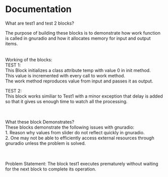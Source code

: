 # Documentation
What are test1 and test 2 blocks?<br>

   The purpose of building these blocks is to demonstrate how work function is called in gnuradio and how it allocates memory for input and output items.
<br><br><br>
Working of the blocks:<br>
   TEST 1:<br>
   This Block initializes a class attribute temp with value 0 in init method.<br>
   This value is incremented with every call to work method.<br>
   The work method reproduces value from input and passes it as output.<br>


   TEST 2:<br>
   This block works similiar to Test1 with a minor exception that delay is added so that it gives us enough time to watch all the processing.<br><br><br>


What these block Demonstrates?<br>
   These blocks demonstrate the following issues with gnuradio:<br>
     1. Reason why values from slider do not reflect quickly in gnuradio.<br>
     2. One may not be able to efficiently access external resources through gnuradio unless the problem is solved.<br><br><br>

Problem Statement:
   The block test1 executes prematurely without waiting for the next block to complete its operation.
